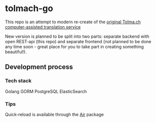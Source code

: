 # tolmach-go
This repo is an attempt to modern re-create of the [original Tolma.ch computer-assisted translation service](https://github.com/tolma-ch/tolmach)

New version is planned to be split into two parts: separate backend with open REST-api (this repo) and separate frontend (not planned to be done any time soon - great place for you to take part in creating something beautiful!).

## Development process
### Tech stack
Golang
GORM
PostgreSQL
ElasticSearch
### Tips
Quick-reload is available through the [Air](https://github.com/air-verse/air) package
